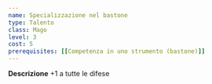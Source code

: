 ```yaml
---
name: Specializzazione nel bastone
type: Talento
class: Mago
level: 3
cost: 5
prerequisites: [[Competenza in uno strumento (bastone)]]
---
```


**Descrizione**
+1 a tutte le difese